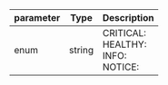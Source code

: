 | parameter | Type | Description |
| ----------- | ----------- |----------- |
| enum  |  string  | CRITICAL: <br/>HEALTHY: <br/>INFO: <br/>NOTICE:    |